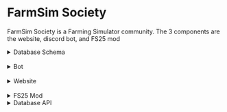 # FarmSim Society

FarmSim Society is a Farming Simulator community. The 3 components are the website, discord bot, and FS25 mod

<details>
<summary>Database Schema</summary>

- users
    - id INTEGER PRIMARY KEY
    - username STRING
    - discord_id INTEGER
    - join_date DATETIME DEFAULT DATETIME NOW
    - admin BOOLEAN DEFAULT FALSE
    - farm_manager BOOLEAN DEFAULT FALSE
    - balance INTEGER DEFAULT 10000
- servers
    - id INTEGER PRIMARY KEY
    - ip STRING
    - name STRING
    - map STRING
- user_servers
    - user_id INTEGER FOREIGN KEY REFERENCES users(id)
    - server_id INTEGER FOREIGN KEY REFERENCES servers(id)
    - PRIMARY KEY (user_id, server_id)
- properties
    - id INTEGER PRIMARY KEY
    - property_id INTEGER
    - server_id INTEGER FOREIGN KEY servers(id)
    - user_id INTEGER FOREIGN KEY users(id)
    - image STRING
    - size INTEGER
    - price INTEGER
- auction
    - id INTEGER PRIMARY KEY
    - server_id INTEGER FOREIGN KEY REFERENCES servers(id)
    - property_id INTEGER FOREIGN KEY REFERENCES properties(id)
    - cost INTEGER

</details>

<br/>

<details>
<summary>Bot</summary>

The bot component of the community

<details>
<summary>Bot commands</summary>

- ## Economy
    - /bank - Shows users bank account
    - /transfer player user \<username\> amount \<amount\>
    - /transfer server

</details>

<br/>



<br/>

<details>
<summary>Alembic commands</summary>

```shell
# Create new database revision
alembic revision --autogenerate -m "Description"

# Migrate to new revision
alembic upgrade head

# View history
alembic history
```

</details>

<br/>

<details>
<summary>Requirements</summary>

- aiohappyeyeballs==2.4.3
- aiohttp==3.11.8
- aiosignal==1.3.1
- alembic==1.14.0
- async-timeout==5.0.1
- attrs==24.2.0
- blinker==1.9.0
- certifi==2024.8.30
- charset-normalizer==3.4.0
- click==8.1.7
- discord.py==2.4.0
- Flask==3.1.0
- frozenlist==1.5.0
- greenlet==3.1.1
- idna==3.10
- itsdangerous==2.2.0
- Jinja2==3.1.4
- Mako==1.3.6
- MarkupSafe==3.0.2
- multidict==6.1.0
- propcache==0.2.0
- PyMySQL==1.1.1
- python-dotenv==1.0.1
- requests==2.32.3
- SQLAlchemy==2.0.36
- typing_extensions==4.12.2
- urllib3==2.2.3
- websockets==14.1
- Werkzeug==3.1.3
- yarl==1.18.0

</details>

<br/>

<details>
<summary>Todo</summary>

- Log every command run
    - To channel
    - More verbose

</details>
</details>

<br/>

<details>
<summary>Website</summary>

The website component of the community

<details>
<summary>Todo</summary>

- Add notification system
    - auction house

</details>

</details>

<br/>

<details>
<summary>FS25 Mod</summary>

The FS25 mod component of the community

<details>
<summary>Todo</summary>

</details>

</details>

<details>
<summary>Database API</summary>

The Database package being used for the server and the bot

<details>
<summary>Todo</summary>
- Add remove_user method
- Make ServerRepository methods
- Make AuctionRepository methods
</details>

</details>
